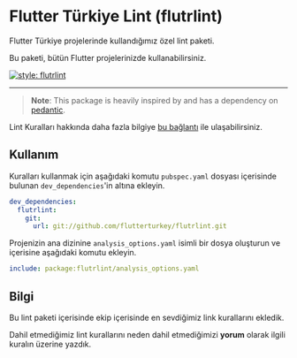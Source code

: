 # Flutter Türkiye Lint (flutrlint)

Flutter Türkiye projelerinde kullandığımız özel lint paketi.

Bu paketi, bütün Flutter projelerinizde kullanabilirsiniz.

[![style: flutrlint][badge]][badge_link]

---

> **Note**: This package is heavily inspired by and has a dependency on [pedantic](https://github.com/dart-lang/pedantic).

Lint Kuralları hakkında daha fazla bilgiye [bu bağlantı](https://dart-lang.github.io/linter/index.html) ile ulaşabilirsiniz.

## Kullanım
Kuralları kullanmak için aşağıdaki komutu `pubspec.yaml` dosyası içerisinde bulunan `dev_dependencies`'in altına ekleyin.

```yaml
dev_dependencies:
  flutrlint:
    git:
      url: git://github.com/flutterturkey/flutrlint.git
```

Projenizin ana dizinine `analysis_options.yaml` isimli bir dosya oluşturun ve içerisine aşağıdaki komutu ekleyin.

```yaml
include: package:flutrlint/analysis_options.yaml
```

## Bilgi
Bu lint paketi içerisinde ekip içerisinde en sevdiğimiz link kurallarını ekledik.

Dahil etmediğimiz lint kurallarını neden dahil etmediğimizi **yorum** olarak ilgili kuralın üzerine yazdık.

[badge]: https://img.shields.io/badge/style-flutrlint-blue.svg
[badge_link]: https://github.com/flutterturkey/flutrlint
